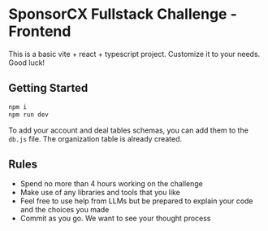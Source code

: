 # SponsorCX Fullstack Challenge - Frontend

This is a basic vite + react + typescript project. Customize it to your needs. Good luck!

## Getting Started
```bash
npm i
npm run dev
```
To add your account and deal tables schemas, you can add them to the `db.js` file. The organization table is already created.

## Rules
- Spend no more than 4 hours working on the challenge
- Make use of any libraries and tools that you like 
- Feel free to use help from LLMs but be prepared to explain your code and the choices you made
- Commit as you go. We want to see your thought process
